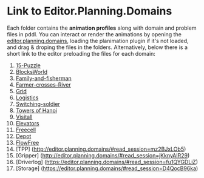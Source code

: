 # Link to Editor.Planning.Domains

Each folder contains the **animation profiles** along with domain and problem files in pddl. You can interact or render the animations by opening the [editor.planning.domains](http://editor.planning.domains/#read_session=LwNY8sppTZ), loading the planimation plugin if it's not loaded, and drag & droping the files in the folders. Alternatively, below there is a short link to the editor preloading the files for each domain:

1. [15-Puzzle](http://editor.planning.domains/#read_session=opu31yHZOi)
2. [BlocksWorld](http://editor.planning.domains/#read_session=0NKmKNlPZV)
3. [Family-and-fisherman](http://editor.planning.domains/#read_session=GrXosSLise)
4. [Farmer-crosses-River](http://editor.planning.domains/#read_session=rYeAF8SAUh)
5. [Grid](http://editor.planning.domains/#read_session=PxrcHHw7rk)
6. [Logistics](http://editor.planning.domains/#read_session=P1PMRZfHSZ)
7. [Switching-soldier](http://editor.planning.domains/#read_session=Ma7fRrgzMv)
8. [Towers of Hanoi](http://editor.planning.domains/#read_session=7doJXh2b8N)
9. [Visitall](http://editor.planning.domains/#read_session=yApCBegR7j)
10. [Elevators](http://editor.planning.domains/#read_session=dlgnCMwcwC)
11. [Freecell](http://editor.planning.domains/#read_session=q8Rh3Y7sSE)
12. [Depot](http://editor.planning.domains/#read_session=MFmtS8g0ar)
13. [FlowFree](http://editor.planning.domains/#read_session=dbnH15yyMF)
14. [TPP] (http://editor.planning.domains/#read_session=mz2BJxLOb5)
15. [Gripper] (http://editor.planning.domains/#read_session=jKknyAIR29)
16. [Driverlog] (https://editor.planning.domains/#read_session=fu1QYGDLiZ)
17. [Storage] (https://editor.planning.domains/#read_session=D4QocB96ka)

